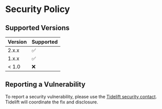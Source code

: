# Security Policy

## Supported Versions

| Version | Supported          |
| ------- | ------------------ |
| 2.x.x   | :white_check_mark: |
| 1.x.x   | :white_check_mark: |
| < 1.0   | :x:                |

## Reporting a Vulnerability

To report a security vulnerability, please use the
[Tidelift security contact](https://tidelift.com/security).
Tidelift will coordinate the fix and disclosure.
